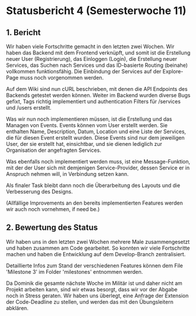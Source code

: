 # Statusbericht 4 (Semesterwoche 11)

## 1. Bericht

Wir haben viele Fortschritte gemacht in den letzten zwei Wochen. Wir haben das Backend mit dem Frontend verknüpft, und somit ist die Erstellung neuer User (Registrierung), das Einloggen (Login), die Erstellung neuer Services, das Suchen nach Services und das ID-basierte Routing (beinahe) vollkommen funktionsfähig. Die Einbindung der Services auf der Explore-Page muss noch vorgenommen werden.

Auf dem Wiki sind nun cURL beschrieben, mit denen die API Endpoints des Backends getestet werden können.
Weiter im Backend wurden diverse Bugs gefixt, Tags richtig implementiert und authentication Filters für /services und /users erstellt.

Was wir nun noch implementieren müssen, ist die Erstellung und das Managen von Events. Events können vom User erstellt werden. Sie enthalten Name, Description, Datum, Location und eine Liste der Services, die für diesen Event erstellt wurden. Diese Events sind nur dem jeweiligen User, der sie erstellt hat, einsichtbar, und sie dienen lediglich zur Organisation der angefragten Services.

Was ebenfalls noch implementiert werden muss, ist eine Message-Funktion, mit der der User sich mit demjenigen Service-Provider, dessen Service er in Anspruch nehmen will, in Verbindung setzen kann.

Als finaler Task bleibt dann noch die Überarbeitung des Layouts und die Verbesserung  des Designs.

(Allfällige Improvements an den bereits implementierten Features werden wir auch noch vornehmen, if need be.)


## 2. Bewertung des Status

Wir haben uns in den letzten zwei Wochen mehrere Male zusammengesetzt und haben zusammen am Code gearbeitet. So konnten wir viele Fortschritte machen und haben die Entwicklung auf dem Develop-Branch zentralisiert.

Detaillierte Infos zum Stand der verschiedenen Features können dem File 'Milestone 3' im Folder 'milestones' entnommen werden.

Da Dominik die gesamte nächste Woche im Militär ist und daher nicht am Projekt arbeiten kann, sind wir etwas besorgt, dass wir vor der Abgabe noch in Stress geraten. Wir haben uns überlegt, eine Anfrage der Extension der Code-Deadline zu stellen, und werden das mit den Übungsleitern abklären.

